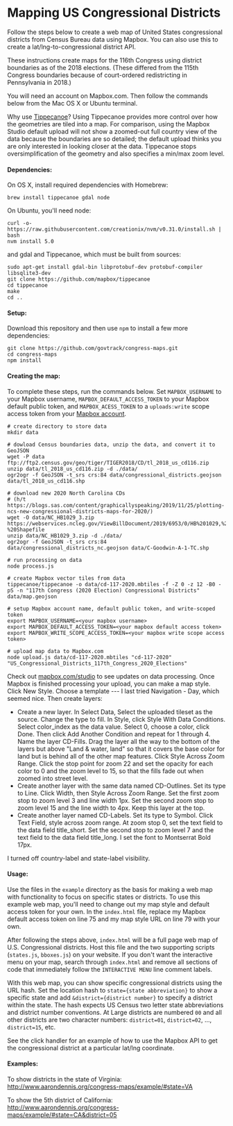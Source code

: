 # Mapping US Congressional Districts

Follow the steps below to create a web map of United States congressional districts from Census Bureau data using Mapbox. You can also use this to create a lat/lng-to-congressional district API.

These instructions create maps for the 116th Congress using district boundaries as of the 2018 elections. (These differed from the 115th Congress boundaries because of court-ordered redistricting in Pennsylvania in 2018.)

You will need an account on Mapbox.com. Then follow the commands below from the Mac OS X or Ubuntu terminal.

Why use [Tippecanoe](https://github.com/mapbox/tippecanoe)? Using Tippecanoe provides more control over how the geometries are tiled into a map. For comparison, using the Mapbox Studio default upload will not show a zoomed-out full country view of the data because the boundaries are so detailed; the default upload thinks you are only interested in looking closer at the data. Tippecanoe stops  oversimplification of the geometry and also specifies a min/max zoom level.

#### Dependencies:

On OS X, install required dependencies with Homebrew:

```
brew install tippecanoe gdal node
```

On Ubuntu, you'll need node:

```
curl -o- https://raw.githubusercontent.com/creationix/nvm/v0.31.0/install.sh | bash
nvm install 5.0
```

and gdal and Tippecanoe, which must be built from sources:

```
sudo apt-get install gdal-bin libprotobuf-dev protobuf-compiler libsqlite3-dev
git clone https://github.com/mapbox/tippecanoe
cd tippecanoe
make
cd ..
```

#### Setup:

Download this repository and then use `npm` to install a few more dependencies:

```
git clone https://github.com/govtrack/congress-maps.git
cd congress-maps
npm install
```

#### Creating the map:

To complete these steps, run the commands below. Set `MAPBOX_USERNAME` to your Mapbox username, `MAPBOX_DEFAULT_ACCESS_TOKEN` to your Mapbox default public token, and `MAPBOX_ACESS_TOKEN` to a `uploads:write` scope access token from your [Mapbox account](https://www.mapbox.com/studio/account/tokens).

```
# create directory to store data
mkdir data

# dowload Census boundaries data, unzip the data, and convert it to GeoJSON
wget -P data ftp://ftp2.census.gov/geo/tiger/TIGER2018/CD/tl_2018_us_cd116.zip
unzip data/tl_2018_us_cd116.zip -d ./data/
ogr2ogr -f GeoJSON -t_srs crs:84 data/congressional_districts.geojson data/tl_2018_us_cd116.shp

# download new 2020 North Carolina CDs
# (h/t https://blogs.sas.com/content/graphicallyspeaking/2019/11/25/plotting-ncs-new-congressional-districts-maps-for-2020/)
wget -O data/NC_HB1029_3.zip https://webservices.ncleg.gov/ViewBillDocument/2019/6953/0/HB%201029,%203rd%20Edition%20-%20Shapefile
unzip data/NC_HB1029_3.zip -d ./data/
ogr2ogr -f GeoJSON -t_srs crs:84 data/congressional_districts_nc.geojson data/C-Goodwin-A-1-TC.shp

# run processing on data
node process.js

# create Mapbox vector tiles from data
tippecanoe/tippecanoe -o data/cd-117-2020.mbtiles -f -Z 0 -z 12 -B0 -pS -n "117th Congress (2020 Election) Congressional Districts" data/map.geojson

# setup Mapbox account name, default public token, and write-scoped token
export MAPBOX_USERNAME=<your mapbox username>
export MAPBOX_DEFAULT_ACCESS_TOKEN=<your mapbox default access token>
export MAPBOX_WRITE_SCOPE_ACCESS_TOKEN=<your mapbox write scope access token>

# upload map data to Mapbox.com
node upload.js data/cd-117-2020.mbtiles "cd-117-2020" "US_Congressional_Districts_117th_Congress_2020_Elections"
```

Check out [mapbox.com/studio](https://www.mapbox.com/studio) to see updates on data processing. Once Mapbox is finished processing your upload, you can make a map style. Click New Style. Choose a template --- I last tried Navigation - Day, which seemed nice. Then create layers:

* Create a new layer. In Select Data, Select the uploaded tileset as the source. Change the type to fill. In Style, click Style With Data Conditions. Select color_index as the data value. Select 0, choose a color, click Done. Then click Add Another Condition and repeat for 1 through 4. Name the layer CD-Fills. Drag the layer all the way to the bottom of the layers but above "Land & water, land" so that it covers the base color for land but is behind all of the other map features. Click Style Across Zoom Range. Click the stop point for zoom 22 and set the opacity for each color to 0 and the zoom level to 15, so that the fills fade out when zoomed into street level.
* Create another layer with the same data named CD-Outlines. Set its type to Line. Click Width, then Style Across Zoom Range. Set the first zoom stop to zoom level 3 and line width 1px. Set the second zoom stop to zoom level 15 and the line width to 4px. Keep this layer at the top.
* Create another layer named CD-Labels. Set its type to Symbol. Click Text Field, style across zoom range. At zoom stop 0, set the text field to the data field title_short. Set the second stop to zoom level 7 and the text field to the data field title_long. I set the font to Montserrat Bold 17px.

I turned off country-label and state-label visibility.

#### Usage:

Use the files in the `example` directory as the basis for making a web map with functionality to focus on specific states or districts. To use this example web map, you'll need to change out my map style and default access token for your own. In the `index.html` file, replace my Mapbox default access token on line 75 and my map style URL on line 79 with your own.

After following the steps above, `index.html` will be a full page web map of U.S. Congressional districts. Host this file and the two supporting scripts (`states.js`, `bboxes.js`) on your website. If you don't want the interactive menu on your map, search through `index.html` and remove all sections of code that immediately follow the `INTERACTIVE MENU` line comment labels.

With this web map, you can show specific congressional districts using the URL hash. Set the location hash to `state={state abbreviation}` to show a specific state and add `&district={district number}` to specify a district within the state. The hash expects US Census two letter state abbreviations and district number conventions. At Large districts are numbered `00` and all other districts are two character numbers: `district=01`, `district=02`, ..., `district=15`, etc.

See the click handler for an example of how to use the Mapbox API to get the congressional district at a particular lat/lng coordinate.

#### Examples:

To show districts in the state of Virginia: http://www.aarondennis.org/congress-maps/example/#state=VA

To show the 5th district of California: http://www.aarondennis.org/congress-maps/example/#state=CA&district=05
